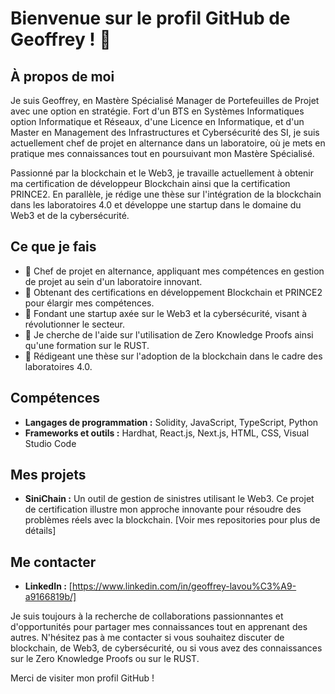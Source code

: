 # Bienvenue sur le profil GitHub de Geoffrey ! 👋

## À propos de moi

Je suis Geoffrey, en Mastère Spécialisé Manager de Portefeuilles de Projet avec une option en stratégie. Fort d'un BTS en Systèmes Informatiques option Informatique et Réseaux, d'une Licence en Informatique, et d'un Master en Management des Infrastructures et Cybersécurité des SI, je suis actuellement chef de projet en alternance dans un laboratoire, où je mets en pratique mes connaissances tout en poursuivant mon Mastère Spécialisé.

Passionné par la blockchain et le Web3, je travaille actuellement à obtenir ma certification de développeur Blockchain ainsi que la certification PRINCE2. En parallèle, je rédige une thèse sur l'intégration de la blockchain dans les laboratoires 4.0 et développe une startup dans le domaine du Web3 et de la cybersécurité.

## Ce que je fais

- 🔭 Chef de projet en alternance, appliquant mes compétences en gestion de projet au sein d'un laboratoire innovant.
- 🌱 Obtenant des certifications en développement Blockchain et PRINCE2 pour élargir mes compétences.
- 👯 Fondant une startup axée sur le Web3 et la cybersécurité, visant à révolutionner le secteur.
- 🤔 Je cherche de l'aide sur l'utilisation de Zero Knowledge Proofs ainsi qu'une formation sur le RUST.
- 💬 Rédigeant une thèse sur l'adoption de la blockchain dans le cadre des laboratoires 4.0.

## Compétences

- **Langages de programmation :** Solidity, JavaScript, TypeScript, Python
- **Frameworks et outils :** Hardhat, React.js, Next.js, HTML, CSS, Visual Studio Code

## Mes projets

- **SiniChain :** Un outil de gestion de sinistres utilisant le Web3. Ce projet de certification illustre mon approche innovante pour résoudre des problèmes réels avec la blockchain. [Voir mes repositories pour plus de détails]

## Me contacter

- **LinkedIn :** [https://www.linkedin.com/in/geoffrey-lavou%C3%A9-a9166819b/]

Je suis toujours à la recherche de collaborations passionnantes et d'opportunités pour partager mes connaissances tout en apprenant des autres. N'hésitez pas à me contacter si vous souhaitez discuter de blockchain, de Web3, de cybersécurité, ou si vous avez des connaissances sur le Zero Knowledge Proofs ou sur le RUST.

Merci de visiter mon profil GitHub !
